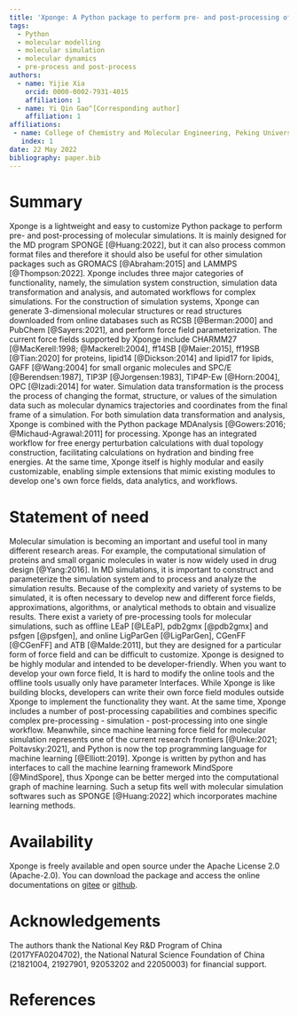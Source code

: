```yaml
---
title: 'Xponge: A Python package to perform pre- and post-processing of molecular simulations'
tags:
  - Python
  - molecular modelling
  - molecular simulation
  - molecular dynamics
  - pre-process and post-process
authors:
  - name: Yijie Xia
    orcid: 0000-0002-7931-4015
    affiliation: 1
  - name: Yi Qin Gao^[Corresponding author]
    affiliation: 1
affiliations:
 - name: College of Chemistry and Molecular Engineering, Peking University, China
   index: 1
date: 22 May 2022
bibliography: paper.bib
---
```


# Summary

Xponge is a lightweight and easy to customize Python package to perform pre- and post-processing of molecular simulations. It is mainly designed for the MD program SPONGE [@Huang:2022], but it can also process common format files and therefore it should also be useful for other simulation packages such as GROMACS [@Abraham:2015] and LAMMPS [@Thompson:2022]. Xponge includes three major categories of functionality, namely, the simulation system construction, simulation data transformation and analysis, and automated workflows for complex simulations. For the construction of simulation systems, Xponge can generate 3-dimensional molecular structures or read structures downloaded from online databases such as RCSB [@Berman:2000] and PubChem [@Sayers:2021], and perform force field parameterization. The current force fields supported by Xponge include CHARMM27 [@MacKerell:1998; @Mackerell:2004], ff14SB [@Maier:2015], ff19SB [@Tian:2020] for proteins, lipid14 [@Dickson:2014] and lipid17 for lipids, GAFF [@Wang:2004] for small organic molecules and SPC/E [@Berendsen:1987], TIP3P [@Jorgensen:1983], TIP4P-Ew [@Horn:2004], OPC [@Izadi:2014] for water. Simulation data transformation is the process the process of changing the format, structure, or values of the simulation data such as molecular dynamics trajectories and coordinates from the final frame of a simulation. For both simulation data transformation and analysis, Xponge is combined with the Python package MDAnalysis [@Gowers:2016; @Michaud-Agrawal:2011] for processing. Xponge has an integrated workflow for free energy perturbation calculations with dual topology construction, facilitating calculations on hydration and binding free energies. At the same time, Xponge itself is highly modular and easily customizable, enabling simple extensions that mimic existing modules to develop one's own force fields, data analytics, and workflows.

# Statement of need

Molecular simulation is becoming an important and useful tool in many different research areas. For example, the computational simulation of proteins and small organic molecules in water is now widely used in drug design [@Yang:2016]. In MD simulations, it is important to construct and parameterize the simulation system and to process and analyze the simulation results. Because of the complexity and variety of systems to be simulated, it is often necessary to develop new and different force fields, approximations, algorithms, or analytical methods to obtain and visualize results.
There exist a variety of pre-processing tools for molecular simulations, such as offline LEaP [@LEaP], pdb2gmx [@pdb2gmx] and psfgen [@psfgen], and online LigParGen [@LigParGen], CGenFF [@CGenFF] and ATB [@Malde:2011], but they are designed for a particular form of force field and can be difficult to customize. Xponge is designed to be highly modular and intended to be developer-friendly. When you want to develop your own force field, It is hard to modify the online tools and the offline tools usually only have parameter Interfaces. While Xponge is like building blocks, developers can write their own force field modules outside Xponge to implement the functionality they want. At the same time, Xponge includes a number of post-processing capabilities and combines specific complex pre-processing - simulation - post-processing into one single workflow. Meanwhile, since machine learning force field for molecular simulation represents one of the current research frontiers [@Unke:2021; Poltavsky:2021], and Python is now the top programming language for machine learning [@Elliott:2019]. Xponge is written by python and has interfaces to call the machine learning framework MindSpore [@MindSpore], thus Xponge can be better merged into the computational graph of machine learning.  Such a setup fits well with molecular simulation softwares such as SPONGE [@Huang:2022] which incorporates machine learning methods.

# Availability

Xponge is freely available and open source under the Apache License 2.0 (Apache-2.0). You can download the package and access the online documentations on [gitee](https://gitee.com/gao_hyp_xyj_admin/xponge) or [github](https://github.com/Xia-Yijie/Xponge).

# Acknowledgements

The authors thank the National Key R&D Program of China (2017YFA0204702), the National Natural Science Foundation of China (21821004, 21927901, 92053202 and 22050003) for financial support.

# References
